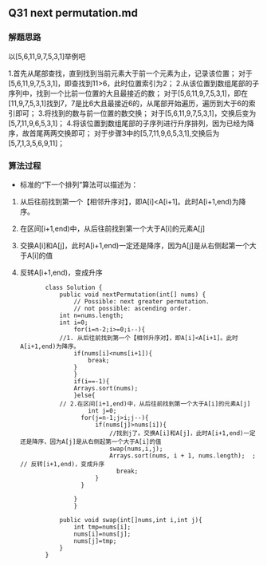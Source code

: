 ## Q31 next permutation.md
### 解题思路
以[5,6,11,9,7,5,3,1]举例吧

1.首先从尾部查找，直到找到当前元素大于前一个元素为止，记录该位置；
对于[5,6,11,9,7,5,3,1]，即查找到11>6，此时位置索引为2；
2.从该位置到数组尾部的子序列中，找到一个比前一位置的大且最接近的数；
对于[5,6,11,9,7,5,3,1]，即在[11,9,7,5,3,1]找到7，7是比6大且最接近6的，从尾部开始遍历，遍历到大于6的索引即可；
3.将找到的数与前一位置的数交换；
对于[5,6,11,9,7,5,3,1]，交换后变为[5,7,11,9,6,5,3,1]；
4.将该位置到数组尾部的子序列进行升序排列，因为已经为降序，故首尾两两交换即可；
对于步骤3中的[5,7,11,9,6,5,3,1],交换后为[5,7,1,3,5,6,9,11]；


### 算法过程
* 标准的“下一个排列”算法可以描述为：

1. 从后往前找到第一个【相邻升序对】，即A[i]<A[i+1]。此时A[i+1,end)为降序。
2. 在区间[i+1,end)中，从后往前找到第一个大于A[i]的元素A[j]
3. 交换A[i]和A[j]，此时A[i+1,end)一定还是降序，因为A[j]是从右侧起第一个大于A[i]的值
4. 反转A[i+1,end)，变成升序



              class Solution {
                  public void nextPermutation(int[] nums) {
                      // Possible: next greater permutation.
                      // not possible: ascending order.
                  int n=nums.length;
                  int i=0;
                      for(i=n-2;i>=0;i--){
                  //1. 从后往前找到第一个【相邻升序对】，即A[i]<A[i+1]。此时A[i+1,end)为降序。
                      if(nums[i]<nums[i+1]){
                          break;
                      }
                      }
                      if(i==-1){
                      Arrays.sort(nums);
                      }else{
                  // 2.在区间[i+1,end)中，从后往前找到第一个大于A[i]的元素A[j]  
                          int j=0;
                        for(j=n-1;j>i;j--){
                            if(nums[j]>nums[i]){
                                //找到j了。交换A[i]和A[j]，此时A[i+1,end)一定还是降序，因为A[j]是从右侧起第一个大于A[i]的值
                                swap(nums,i,j);
                                Arrays.sort(nums, i + 1, nums.length);  ; // 反转[i+1,end)，变成升序
                                  break;
                            }              
                        }  

                      }    
                      }

                  public void swap(int[]nums,int i,int j){
                      int tmp=nums[i];
                      nums[i]=nums[j];
                      nums[j]=tmp;
                  }
              }

